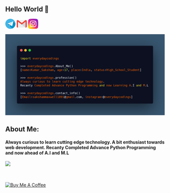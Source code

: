## Hello World 🙏

[![](https://github.com/everydaycodings/everydaycodings/blob/master/images/telegram(1).png?raw=true)](https://t.me/everydaycodings)
![sakshammaxwell1891@gmail.com](https://github.com/everydaycodings/everydaycodings/blob/master/images/gmail.png?raw=true)
[![](https://github.com/everydaycodings/everydaycodings/blob/master/images/instagram-sketched.png?raw=true)](https://www.instagram.com/everydaycodings)

![](https://github.com/everydaycodings/everydaycodings/blob/master/AboutMe.png)

## About Me:
#### Always curious to learn cutting edge technology. A bit enthusiast towards web development. Recanty Completed Advance Python Programming and now ahead of A.I and M.L
![](https://forthebadge.com/images/badges/check-it-out.svg)
<br> <br> <br>  

<a href="https://www.buymeacoffee.com/everydaycodings" target="_blank"><img src="https://cdn.buymeacoffee.com/buttons/lato-orange.png" alt="Buy Me A Coffee" style="height: 51px !important;width: 80px !important;" ></a>
